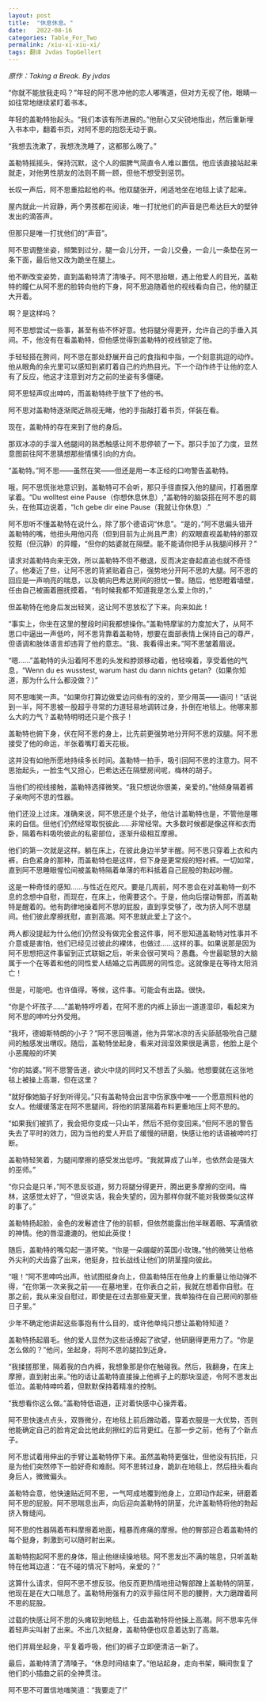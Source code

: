 ```yaml
---
layout: post
title:  "休息休息。"
date:   2022-08-16
categories: Table_For_Two
permalink: /xiu-xi-xiu-xi/
tags: 翻译 Jvdas TopGellert
---
```

*原作：Taking a Break. By jvdas*






“你就不能放我走吗？”年轻的阿不思冲他的恋人嘟嘴道，但对方无视了他，眼睛一如往常地继续紧盯着书本。

年轻的盖勒特抬起头。“我们本该有所进展的。”他耐心又尖锐地指出，然后重新埋入书本中，翻着书页，对阿不思的抱怨无动于衷。

“我想去洗漱了，我想洗洗睡了，这都那么晚了。”

盖勒特摇摇头，保持沉默，这个人的倔脾气简直令人难以置信。他应该直接站起来就走，对他男性朋友的法则不屑一顾，但他不想受到惩罚。

长叹一声后，阿不思重拾起他的书。他双腿张开，闲适地坐在地毯上读了起来。

屋内就此一片寂静，两个男孩都在阅读，唯一打扰他们的声音是巴希达巨大的壁钟发出的滴答声。

但那只是唯一打扰他们的“声音”。

阿不思调整坐姿，频繁到过分，腿一会儿分开，一会儿交叠，一会儿一条垫在另一条下面，最后他又改为跪坐在腿上。

他不断改变姿势，直到盖勒特清了清嗓子。阿不思抬眼，遇上他爱人的目光，盖勒特的瞳仁从阿不思的脸转向他的下身，阿不思追随着他的视线看向自己，他的腿正大开着。

啊？是这样吗？

阿不思想尝试一些事，甚至有些不怀好意。他将腿分得更开，允许自己的手垂入其间。不，他没有在看盖勒特，但他感觉得到盖勒特的视线锁定了他。

手轻轻搭在胯间，阿不思在那处舒展开自己的食指和中指，一个刻意挑逗的动作。他从眼角的余光里可以感知到紧盯着自己的灼热目光。下一个动作终于让他的恋人有了反应，他这才注意到对方之前的坐姿有多僵硬。

阿不思轻声叹出呻吟，而盖勒特终于放下了他的书。

阿不思对盖勒特逐渐爬近熟视无睹，他的手指敲打着书页，佯装在看。

现在，盖勒特的存在来到了他的身后。

那双冰凉的手溜入他腿间的熟悉触感让阿不思停顿了一下。那只手加了力度，显然意图前往阿不思猜想那些情愫引向的方向。

“盖勒特。”阿不思——虽然在笑——但还是用一本正经的口吻警告盖勒特。

哦，阿不思慌张地意识到，盖勒特可不会听，那只手径直探入他的腿间，打着圈摩挲着。“Du wolltest eine Pause（你想休息休息）,”盖勒特的脑袋搭在阿不思的肩头，在他耳边说着，“Ich gebe dir eine Pause（我就让你休息）.”

阿不思听不懂盖勒特在说什么，除了那个德语词“休息”。“是的，”阿不思偏头错开盖勒特的嘴，他扭头用他闪亮（但到目前为止尚且严肃）的双眼直视盖勒特的那双狡黠（但沉静）的异瞳，“但你的姑婆就在隔壁。能不能请你把手从我腿间移开？”

请求对盖勒特向来无效，所以盖勒特不但不撤退，反而决定奋起直追也就不奇怪了。他凑近了些，让阿不思的背紧贴着自己，强势地分开阿不思的大腿。阿不思的回应是一声响亮的喘息，以及朝向巴希达房间的担忧一瞥。随后，他怒瞪着墙壁，任由自己被画着圈抚摸着。“有时候我都不知道我是怎么爱上你的，”

但盖勒特在他身后发出轻笑，这让阿不思放松了下来。向来如此！

“事实上，你坐在这里的整段时间我都想操你。”盖勒特摩挲的力度加大了，从阿不思口中逼出一声低吟，阿不思背靠着盖勒特，想要在面部表情上保持自己的尊严，但语调和肢体语言却违背了他的意志。“我、我看得出来。”阿不思皱着眉说。

“嗯……”盖勒特的头沿着阿不思的头发和脖颈移动着，他轻嗅着，享受着他的气息，“Wenn du es wusstest, warum hast du dann nichts getan?（如果你知道，那为什么什么都没做？）”

阿不思嗤笑一声。“如果你打算边做爱边问些有的没的，至少用英——语问！”话说到一半，阿不思被一股超乎寻常的力道轻易地调转过身，扑倒在地毯上。他哪来那么大的力气？盖勒特明明还只是个孩子！

盖勒特也俯下身，伏在阿不思的身上，比先前更强势地分开阿不思的双腿。阿不思接受了他的命运，半张着嘴盯着天花板。

这并没有如他所愿地持续多长时间。盖勒特一拍手，吸引回阿不思的注意力。阿不思抬起头，一脸生气又担心，巴希达还在隔壁房间呢，梅林的胡子。

当他们的视线接触，盖勒特选择微笑。“我只想说你很美，亲爱的。”他倾身隔着裤子亲吻阿不思的性器。

他们还没上过床。准确来说，阿不思还是个处子，他估计盖勒特也是，不管他是哪来的自信。但他们仍然经常取悦彼此……非常经常。大多数时候都是像这样和衣而卧，隔着布料吸吮彼此的私密部位，逐渐升级相互摩擦。

他们的第一次就是这样。躺在床上，在彼此身边半梦半醒。阿不思只穿着上衣和内裤，白色紧身的那种，而盖勒特也是这样，但下身是更常规的短衬裤。一切如常，直到阿不思睡眼惺忪间被盖勒特隔着单薄的布料抵着自己屁股的勃起吵醒。

这是一种奇怪的感知……与性近在咫尺。要是几周前，阿不思会在对盖勒特一刻不息的念想中自慰，而现在，在床上，他需要这个。于是，他向后摆动臀部，而盖勒特是醒着的。他有韵律地操着阿不思的屁股，直到享受够了，改为挤入阿不思腿间。他们彼此摩擦抚慰，直到高潮。阿不思就此爱上了这个。

两人都没提起为什么他们仍然没有做完全套这件事，阿不思知道盖勒特对性事并不介意或是害怕，他们已经见过彼此的裸体，也做过……这样的事。如果说那是因为阿不思想把这件事留到正式联姻之后，听来会很可笑吗？愚蠢。今世最聪慧的大脑属于一个在等着和他的同性爱人结婚之后再圆房的同性恋。这就像是在等待太阳消亡！

但是，可能吧。也许值得。等候，这件事。可能会有出路。很快。

“你是个坏孩子……”盖勒特哼哼着，在阿不思的内裤上舔出一道道湿印，看起来为阿不思的呻吟分外受用。

“我坏，德姆斯特朗的小子？”阿不思回嘴道，他为异常冰凉的舌尖舔舐吸吮自己腿间的触感发出喟叹。随后，盖勒特坐起身，看来对润湿效果很是满意，他脸上是个小恶魔般的坏笑

“你的姑婆。”阿不思警告道，欲火中烧的同时又不想丢了头脑。他想要就在这张地毯上被操上高潮，但在这里？

“就好像她脑子好到听得见。”只有盖勒特会出言中伤家族中唯一一个愿意照料他的女人。他缓缓落定在阿不思腿间，将他的阴茎隔着布料更重地压上阿不思的。

“如果我们被抓了，我会把你变成一只山羊，然后不把你变回来。”但阿不思的警告失去了平时的效力，因为当他的爱人开启了缓慢的研磨，快感让他的话语被呻吟打断。

盖勒特轻笑着，为腿间摩擦的感受发出低哼。“我就算成了山羊，也依然会是强大的巫师。”

“你只会是只羊，”阿不思反驳道，努力将腿分得更开，腾出更多摩擦的空间。梅林，这感觉太好了，“但说实话，我会失望的，因为那样你就不能对我做类似这样的事了。”

盖勒特扬起脸，金色的发鬈遮住了他的前额，但依然能露出他半眯着眼、写满情欲的神情。他的唇湿漉漉的。他如此英俊！

随后，盖勒特的嘴勾起一道坏笑。“你是一朵龌龊的英国小玫瑰。”他的微笑让他格外尖利的犬齿露了出来，他挺身，拉长战线让他们的阴茎撞向彼此。

“哦！”阿不思呻吟出声。他试图挺身向上，但盖勒特压在他身上的重量让他动弹不得，“在你第一次亲我之前——在墓地里，在你表白之前，我就在想着你自慰。在那之前，我从来没自慰过，即使是在过去那些夏天里，我单独待在自己房间的那些日子里。”

少年不确定他讲起这些事抱有什么目的，或许他单纯只想让盖勒特知道？

盖勒特扬起眉毛。他的爱人显然为这些话撩起了欲望，他研磨得更用力了。“你是怎么做的？”他问，坐起身，将阿不思的腿拉到近身。

“我揉搓那里，隔着我的白内裤，我想象那是你在触碰我。然后，我翻身，在床上摩擦，直到射出来。”他的话让盖勒特直接操上他裤子上的那块湿迹，令阿不思发出低泣。盖勒特呻吟着，但默默保持着精准的控制。

“我想看你这么做。”盖勒特低语道，正对着快感中心操弄着。

阿不思快速点点头，双唇微分，在地毯上前后蹭动着。穿着衣服是一大优势，否则他能确定自己的脸肯定会比他此刻擦红的后背更红。在那一步之前，他有了个新点子。

阿不思试着用伸出的手臂让盖勒特停下来。虽然盖勒特更强壮，但他没有抗拒，只是为他们突然停下一脸好奇和难耐。阿不思转过身，跪趴在地毯上，然后扭头看向身后人，微微偏头。

盖勒特会意，他快速贴近阿不思，一气呵成地覆到他身上，立即动作起来，研磨着阿不思的屁股。阿不思喘息出声，向后迎向盖勒特的阴茎，允许盖勒特将他的勃起挤入臀缝间。

阿不思的性器隔着布料摩擦着地面，粗暴而疼痛的摩擦。他的臀部迎合着盖勒特的每个挺身，刺激到可以随时射出来。

盖勒特抱起阿不思的身体，阻止他继续操地毯。阿不思发出不满的喘息，只听盖勒特在他耳边道：“在不碰的情况下射吗，亲爱的？”

这算什么请求，但阿不思不想反驳。他反而更热情地扭动臀部蹭上盖勒特的阴茎，他现在是在大口喘息了。盖勒特用强有力的双手箍住阿不思的腰胯，大力磨蹭着阿不思的屁股。

过载的快感让阿不思的头瘫软到地毯上，任由盖勒特将他操上高潮。阿不思率先伴着轻声尖叫射了出来。不出几次挺身，盖勒特便也叹息着达到了高潮。

他们并肩坐起身，平复着呼吸，他们的裤子立即便清洁一新了。

最后，盖勒特清了清嗓子。“休息时间结束了。”他站起身，走向书架，瞬间恢复了他们的小插曲之前的全神贯注。

阿不思不可置信地嗤笑道：“我要走了!”


